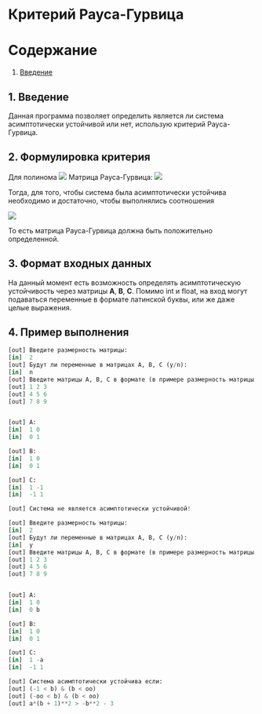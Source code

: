 # Критерий Рауса-Гурвица

# Содержание
1. [Введение](#intro)

<a name="intro"></a>
## 1. Введение

Данная программа позволяет определить является ли система асимптотически устойчивой или нет, использую критерий Рауса-Гурвица.

## 2. Формулировка критерия

Для полинома <img src="https://latex.codecogs.com/gif.latex? p = a_0 * x^n + a_1 * x^{n-1} + ... + a_n = 0"/> Матрица Рауса-Гурвица:
<img src="https://latex.codecogs.com/png.image?
RH = 
\begin{pmatrix}
  a_{1} & a_{0} & \cdots & 0 \\
  a_{3} & a_{2} & \cdots & 0 \\
  \vdots  & \vdots  & \ddots & \vdots  \\
  0 & 0 & \cdots & a_{n} 
\end{pmatrix}
"/>


Тогда, для того, чтобы система была асимптотически устойчива необходимо и достаточно, чтобы выполнялись соотношения

<img src="https://latex.codecogs.com/png.image? \Delta_1 > 0, \Delta_2 > 0 ... \Delta_n > 0 "/>

То есть матрица Рауса-Гурвица должна быть положительно определенной.

## 3. Формат входных данных

На данный момент есть возможность определять асимптотическую устойчивость через матрицы **A**, **B**, **C**. Помимо int и float, на вход могут подаваться переменные
в формате латинской буквы, или же даже целые выражения.

## 4. Пример выполнения

```python
[out] Введите размерность матрицы:
[in]  2
[out] Будут ли переменные в матрицах A, B, C (y/n):
[in]  n
[out] Введите матрицы A, B, C в формате (в примере размерность матрицы 3x3):
[out] 1 2 3
[out] 4 5 6
[out] 7 8 9


[out] A:
[in]  1 0
[in]  0 1

[out] B:
[in]  1 0
[in]  0 1

[out] C:
[in]  1 -1
[in]  -1 1

[out] Система не является асимптотически устойчивой!
```

```python
[out] Введите размерность матрицы:
[in]  2
[out] Будут ли переменные в матрицах A, B, C (y/n):
[in]  y
[out] Введите матрицы A, B, C в формате (в примере размерность матрицы 3x3):
[out] 1 2 3
[out] 4 5 6
[out] 7 8 9


[out] A:
[in]  1 0
[in]  0 b

[out] B:
[in]  1 0
[in]  0 1

[out] C:
[in]  1 -a
[in]  -1 1

[out] Система асимптотически устойчива если:
[out] (-1 < b) & (b < oo)
[out] (-oo < b) & (b < oo)
[out] a*(b + 1)**2 > -b**2 - 3
```